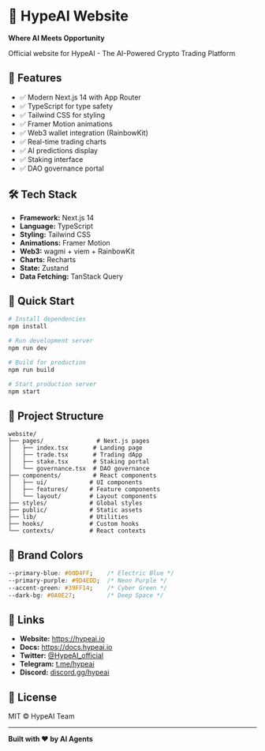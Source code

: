 # 🚀 HypeAI Website

**Where AI Meets Opportunity**

Official website for HypeAI - The AI-Powered Crypto Trading Platform

## 🎯 Features

- ✅ Modern Next.js 14 with App Router
- ✅ TypeScript for type safety
- ✅ Tailwind CSS for styling
- ✅ Framer Motion animations
- ✅ Web3 wallet integration (RainbowKit)
- ✅ Real-time trading charts
- ✅ AI predictions display
- ✅ Staking interface
- ✅ DAO governance portal

## 🛠️ Tech Stack

- **Framework:** Next.js 14
- **Language:** TypeScript
- **Styling:** Tailwind CSS
- **Animations:** Framer Motion
- **Web3:** wagmi + viem + RainbowKit
- **Charts:** Recharts
- **State:** Zustand
- **Data Fetching:** TanStack Query

## 🚀 Quick Start

```bash
# Install dependencies
npm install

# Run development server
npm run dev

# Build for production
npm run build

# Start production server
npm start
```

## 📁 Project Structure

```
website/
├── pages/               # Next.js pages
│   ├── index.tsx       # Landing page
│   ├── trade.tsx       # Trading dApp
│   ├── stake.tsx       # Staking portal
│   └── governance.tsx  # DAO governance
├── components/         # React components
│   ├── ui/            # UI components
│   ├── features/      # Feature components
│   └── layout/        # Layout components
├── styles/            # Global styles
├── public/            # Static assets
├── lib/               # Utilities
├── hooks/             # Custom hooks
└── contexts/          # React contexts
```

## 🎨 Brand Colors

```css
--primary-blue: #00D4FF;    /* Electric Blue */
--primary-purple: #9D4EDD;  /* Neon Purple */
--accent-green: #39FF14;    /* Cyber Green */
--dark-bg: #0A0E27;         /* Deep Space */
```

## 🔗 Links

- **Website:** https://hypeai.io
- **Docs:** https://docs.hypeai.io
- **Twitter:** [@HypeAI_official](https://twitter.com/HypeAI_official)
- **Telegram:** [t.me/hypeai](https://t.me/hypeai)
- **Discord:** [discord.gg/hypeai](https://discord.gg/hypeai)

## 📄 License

MIT © HypeAI Team

---

**Built with ❤️ by AI Agents**
